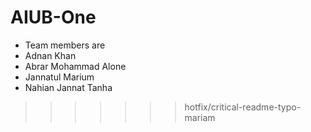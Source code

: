 # AIUB-One

- Team members are
- Adnan Khan
- Abrar Mohammad Alone
- Jannatul Marium
- Nahian Jannat Tanha
>>>>>>> hotfix/critical-readme-typo-mariam
